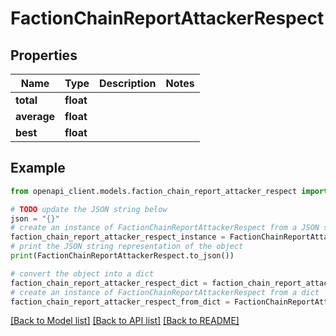 # FactionChainReportAttackerRespect


## Properties

Name | Type | Description | Notes
------------ | ------------- | ------------- | -------------
**total** | **float** |  | 
**average** | **float** |  | 
**best** | **float** |  | 

## Example

```python
from openapi_client.models.faction_chain_report_attacker_respect import FactionChainReportAttackerRespect

# TODO update the JSON string below
json = "{}"
# create an instance of FactionChainReportAttackerRespect from a JSON string
faction_chain_report_attacker_respect_instance = FactionChainReportAttackerRespect.from_json(json)
# print the JSON string representation of the object
print(FactionChainReportAttackerRespect.to_json())

# convert the object into a dict
faction_chain_report_attacker_respect_dict = faction_chain_report_attacker_respect_instance.to_dict()
# create an instance of FactionChainReportAttackerRespect from a dict
faction_chain_report_attacker_respect_from_dict = FactionChainReportAttackerRespect.from_dict(faction_chain_report_attacker_respect_dict)
```
[[Back to Model list]](../README.md#documentation-for-models) [[Back to API list]](../README.md#documentation-for-api-endpoints) [[Back to README]](../README.md)


